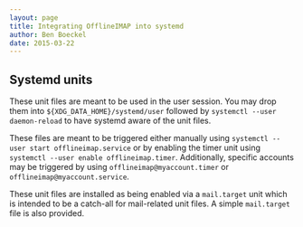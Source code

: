 ```yaml
---
layout: page
title: Integrating OfflineIMAP into systemd
author: Ben Boeckel
date: 2015-03-22
---
```


<!-- This file is copied to the website by script. -->


## Systemd units

These unit files are meant to be used in the user session. You may drop them into `${XDG_DATA_HOME}/systemd/user` followed by `systemctl --user daemon-reload` to have systemd aware of the unit files.

These files are meant to be triggered either manually using `systemctl --user start offlineimap.service` or by enabling the timer unit using `systemctl --user enable offlineimap.timer`. Additionally, specific accounts may be triggered by using `offlineimap@myaccount.timer` or `offlineimap@myaccount.service`.

These unit files are installed as being enabled via a `mail.target` unit which is intended to be a catch-all for mail-related unit files. A simple `mail.target` file is also provided.
